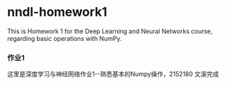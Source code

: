 # nndl-homework1
This is Homework 1 for the Deep Learning and Neural Networks course, regarding basic operations with NumPy.
### 作业1
这里是深度学习与神经网络作业1--熟悉基本的Numpy操作，2152180 文溪完成
